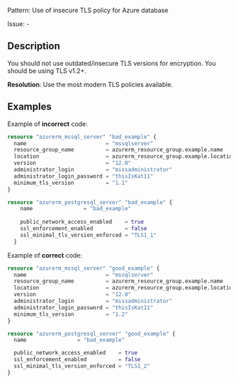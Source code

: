 Pattern: Use of insecure TLS policy for Azure database

Issue: -

## Description

You should not use outdated/insecure TLS versions for encryption. You should be using TLS v1.2+.

**Resolution**: Use the most modern TLS policies available.

## Examples

Example of **incorrect** code:

```terraform
resource "azurerm_mssql_server" "bad_example" {
  name                         = "mssqlserver"
  resource_group_name          = azurerm_resource_group.example.name
  location                     = azurerm_resource_group.example.location
  version                      = "12.0"
  administrator_login          = "missadministrator"
  administrator_login_password = "thisIsKat11"
  minimum_tls_version          = "1.1"
}

resource "azurerm_postgresql_server" "bad_example" {
	name                = "bad_example"
  
	public_network_access_enabled    = true
	ssl_enforcement_enabled          = false
	ssl_minimal_tls_version_enforced = "TLS1_1"
  }
```

Example of **correct** code:

```terraform
resource "azurerm_mssql_server" "good_example" {
  name                         = "mssqlserver"
  resource_group_name          = azurerm_resource_group.example.name
  location                     = azurerm_resource_group.example.location
  version                      = "12.0"
  administrator_login          = "missadministrator"
  administrator_login_password = "thisIsKat11"
  minimum_tls_version          = "1.2"
}

resource "azurerm_postgresql_server" "good_example" {
  name                = "bad_example"

  public_network_access_enabled    = true
  ssl_enforcement_enabled          = false
  ssl_minimal_tls_version_enforced = "TLS1_2"
}
```